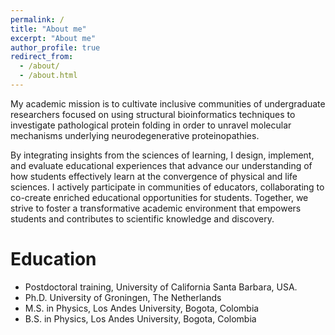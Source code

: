 ```yaml
---
permalink: /
title: "About me"
excerpt: "About me"
author_profile: true
redirect_from: 
  - /about/
  - /about.html
---
```


My academic mission is to cultivate inclusive communities of undergraduate researchers focused on using structural bioinformatics techniques to investigate pathological protein folding in order to unravel molecular mechanisms underlying neurodegenerative proteinopathies. 

By integrating insights from the sciences of learning, I design, implement, and evaluate educational experiences that advance our understanding of how students effectively learn at the convergence of physical and life sciences. I actively participate in communities of educators, collaborating to co-create enriched educational opportunities for students. Together, we strive to foster a transformative academic environment that empowers students and contributes to scientific knowledge and discovery. 


Education
======
*  Postdoctoral training, University of California Santa Barbara, USA.
*  Ph.D. University of Groningen, The Netherlands
*  M.S. in Physics, Los Andes University, Bogota, Colombia
*  B.S. in Physics, Los Andes University, Bogota, Colombia


